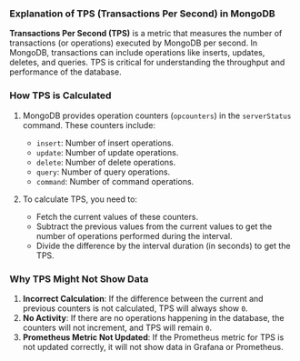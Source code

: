### Explanation of TPS (Transactions Per Second) in MongoDB

**Transactions Per Second (TPS)** is a metric that measures the number of transactions (or operations) executed by MongoDB per second. In MongoDB, transactions can include operations like inserts, updates, deletes, and queries. TPS is critical for understanding the throughput and performance of the database.

### How TPS is Calculated
1. MongoDB provides operation counters (`opcounters`) in the `serverStatus` command. These counters include:
   - `insert`: Number of insert operations.
   - `update`: Number of update operations.
   - `delete`: Number of delete operations.
   - `query`: Number of query operations.
   - `command`: Number of command operations.

2. To calculate TPS, you need to:
   - Fetch the current values of these counters.
   - Subtract the previous values from the current values to get the number of operations performed during the interval.
   - Divide the difference by the interval duration (in seconds) to get the TPS.

### Why TPS Might Not Show Data
1. **Incorrect Calculation**: If the difference between the current and previous counters is not calculated, TPS will always show `0`.
2. **No Activity**: If there are no operations happening in the database, the counters will not increment, and TPS will remain `0`.
3. **Prometheus Metric Not Updated**: If the Prometheus metric for TPS is not updated correctly, it will not show data in Grafana or Prometheus.